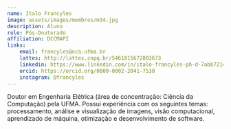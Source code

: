 ```yaml
---
name: Italo Francyles
image: assets/images/membros/m34.jpg
description: Aluno
role: Pós-Doutorado
affiliation: DCCMAPI
links:
	email: francyles@nca.ufma.br
	lattes: http://lattes.cnpq.br/5461815672803673
	linkedin: https://www.linkedin.com/in/italo-francyles-ph-d-7abb72140/
	orcid: https://orcid.org/0000-0002-2041-7538
	instagram: @francyles
---
```



Doutor em Engenharia Elétrica (área de concentração: Ciência da Computação) pela UFMA. Possui experiência com os seguintes temas: processamento, análise e visualização de imagens, visão computacional, aprendizado de máquina, otimização e desenvolvimento de software. 